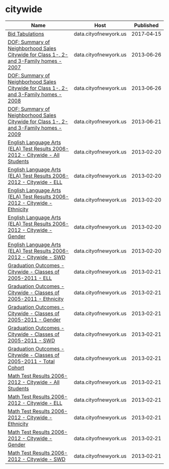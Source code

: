 # citywide

Name | Host | Published
---- | ---- | ---------
[Bid Tabulations](../datasets/9k82-ys7w.md) | data.cityofnewyork.us | 2017&#x2011;04&#x2011;15
[DOF: Summary of Neighborhood Sales Citywide for Class 1-, 2- and 3-Family homes - 2007](../datasets/hdu7-ujt4.md) | data.cityofnewyork.us | 2013&#x2011;06&#x2011;26
[DOF: Summary of Neighborhood Sales Citywide for Class 1-, 2- and 3-Family homes - 2008](../datasets/ugc2-6t2g.md) | data.cityofnewyork.us | 2013&#x2011;06&#x2011;26
[DOF: Summary of Neighborhood Sales Citywide for Class 1-, 2- and 3-Family homes - 2009](../datasets/5ps9-yuef.md) | data.cityofnewyork.us | 2013&#x2011;06&#x2011;21
[English Language Arts (ELA) Test Results 2006-2012 - Citywide - All Students](../datasets/89di-hi4s.md) | data.cityofnewyork.us | 2013&#x2011;02&#x2011;20
[English Language Arts (ELA) Test Results 2006-2012 - Citywide - ELL](../datasets/72db-huua.md) | data.cityofnewyork.us | 2013&#x2011;02&#x2011;20
[English Language Arts (ELA) Test Results 2006-2012 - Citywide - Ethnicity](../datasets/p5w7-g72z.md) | data.cityofnewyork.us | 2013&#x2011;02&#x2011;20
[English Language Arts (ELA) Test Results 2006-2012 - Citywide - Gender](../datasets/cs9m-cz6f.md) | data.cityofnewyork.us | 2013&#x2011;02&#x2011;20
[English Language Arts (ELA) Test Results 2006-2012 - Citywide - SWD](../datasets/d72n-ivax.md) | data.cityofnewyork.us | 2013&#x2011;02&#x2011;20
[Graduation Outcomes - Citywide - Classes of 2005-2011 - ELL](../datasets/38ib-pjw5.md) | data.cityofnewyork.us | 2013&#x2011;02&#x2011;21
[Graduation Outcomes - Citywide - Classes of 2005-2011 - Ethnicity](../datasets/mbym-vp3s.md) | data.cityofnewyork.us | 2013&#x2011;02&#x2011;21
[Graduation Outcomes - Citywide - Classes of 2005-2011 - Gender](../datasets/rn5p-vhac.md) | data.cityofnewyork.us | 2013&#x2011;02&#x2011;21
[Graduation Outcomes - Citywide - Classes of 2005-2011 - SWD](../datasets/jkiz-wt49.md) | data.cityofnewyork.us | 2013&#x2011;02&#x2011;21
[Graduation Outcomes - Citywide - Classes of 2005-2011 - Total Cohort](../datasets/ubv8-6n5w.md) | data.cityofnewyork.us | 2013&#x2011;02&#x2011;21
[Math Test Results 2006-2012 - Citywide - All Students](../datasets/fxwm-3t4n.md) | data.cityofnewyork.us | 2013&#x2011;02&#x2011;21
[Math Test Results 2006-2012 - Citywide - ELL](../datasets/ngbi-cq85.md) | data.cityofnewyork.us | 2013&#x2011;02&#x2011;21
[Math Test Results 2006-2012 - Citywide - Ethnicity](../datasets/vve2-26rs.md) | data.cityofnewyork.us | 2013&#x2011;02&#x2011;21
[Math Test Results 2006-2012 - Citywide - Gender](../datasets/2bh6-qmgg.md) | data.cityofnewyork.us | 2013&#x2011;02&#x2011;21
[Math Test Results 2006-2012 - Citywide - SWD](../datasets/ufu7-zp25.md) | data.cityofnewyork.us | 2013&#x2011;02&#x2011;21

